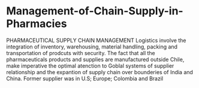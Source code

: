 # Management-of-Chain-Supply-in-Pharmacies
PHARMACEUTICAL SUPPLY CHAIN MANAGEMENT
Logistics involve the integration of inventory, warehousing, material handling, packing and transportation of prodcuts with security.
The fact that all the pharmaceuticals products and supplies are manufactured outside Chile, make imperative the optimal atenction to Goblal systems of supplier relationship and the expantion of supply chain over bounderies of India and China. Former supplier was in U.S; Europe; Colombia and Brazil
